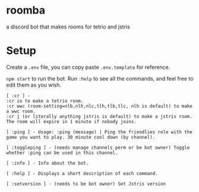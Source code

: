# roomba
a discord bot that makes rooms for tetrio and jstris


# Setup

Create a `.env` file, you can copy paste `.env.template` for reference.

`npm start` to run the bot. Run `:help` to see all the commands, and feel free to edit them as you wish.
```
[ :cr ] - 
:cr io to make a tetrio room. 
:cr wwc (room-setting=nlb,nlh,nlc,tlh,tlb,tlc, nlh is default) to make a wwc room. 
:cr j (or literally anything jstris is default) to make a jstris room.
The room will expire in 1 minute if nobody joins. 

[ :ping ] - Usage: :ping (message) | Ping the friendlies role with the game you want to play. 30 minute cool down (by channel). 

[ :toggleping ] - (needs manage channels perm or be bot owner) Toggle whether :ping can be used in this channel. 

[ :info ] - Info about the bot. 

[ :help ] - Displays a short description of each command. 

[ :setversion ] - (needs to be bot owner) Set Jstris version
```
